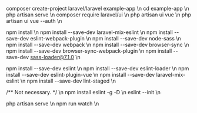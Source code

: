 composer create-project laravel/laravel example-app \n
cd example-app \n
php artisan serve \n
composer require laravel/ui \n
php artisan ui vue \n
php artisan ui vue --auth \n

npm install \n
npm install --save-dev laravel-mix-eslint \n
npm install --save-dev eslint-webpack-plugin \n
npm install --save-dev node-sass \n
npm install --save-dev webpack \n
npm install --save-dev browser-sync \n
npm install --save-dev browser-sync-webpack-plugin \n
npm install --save-dev sass-loader@7.1.0 \n

npm install --save-dev eslint \n
npm install --save-dev eslint-loader \n
npm install --save-dev eslint-plugin-vue \n
npm install --save-dev laravel-mix-eslint \n
npm install --save-dev lint-staged \n

/** Not necessary. */ \n
npm install eslint -g -D \n
eslint --init \n


php artisan serve \n
npm run watch \n
